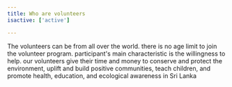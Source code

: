 ```yaml
---
title: Who are volunteers
isactive: ['active']

---
```

The volunteers can be from all over the world. there is no age limit to join the volunteer program. participant's main characteristic is the willingness to help. our volunteers give their time and money to conserve and protect the environment, uplift and build positive communities, teach children, and promote health, education, and ecological awareness in Sri Lanka